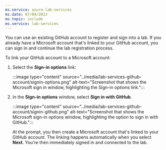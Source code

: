 ```yaml
---
ms.service: azure-lab-services
ms.date: 07/04/2023
ms.topic: include
ms.service: lab-services
---
```


You can use an existing GitHub account to register and sign into a lab. If you already have a Microsoft account that's linked to your GitHub account, you can sign in and continue the lab registration process.

To link your GitHub account to a Microsoft account:

1. Select the **Sign-in options** link:

    :::image type="content" source="../media/lab-services-github-account/signin-options.png" alt-text="Screenshot that shows the Microsoft sign in window, highlighting the Sign-in options link.":::

1. In the **Sign-in options** window, select **Sign in with GitHub**.

    :::image type="content" source="../media/lab-services-github-account/signin-github.png" alt-text="Screenshot that shows the Microsoft sign-in options window, highlighting the option to sign in with GitHub.":::

    At the prompt, you then create a Microsoft account that's linked to your GitHub account. The linking happens automatically when you select **Next**. You're then immediately signed in and connected to the lab.
